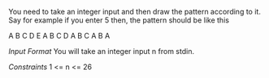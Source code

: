 You need to take an integer input and then draw the pattern according to it. Say for example if you enter 5 then, the pattern should be like this

A B C D E 
A B C D 
A B C 
A B 
A  

*Input Format*
You will take an integer input n from stdin.

*Constraints*
1 <= n <= 26